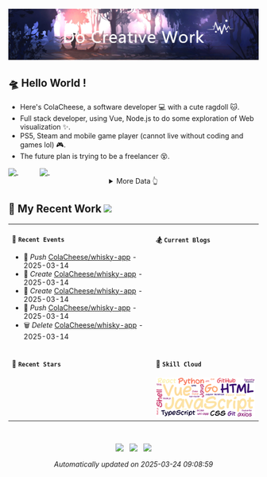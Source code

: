 <!-- background image -->
![avatar](https://raw.githubusercontent.com/ColaCheese/ColaCheese/master/src/background.png)

<!-- main introduction -->
## 🛸 Hello World !

- Here's ColaCheese, a software developer 💻 with a cute ragdoll 🐱. 
- Full stack developer, using Vue, Node.js to do some exploration of Web visualization ✨.
- PS5, Steam and mobile game player (cannot live without coding and games lol) 🎮.
- The future plan is trying to be a freelancer 😵.

<a href="https://github.com/ColaCheese">
<img height=160 align="center" src="https://github-readme-stats.vercel.app/api?username=ColaCheese&bg_color=30,e96443,904e95&title_color=fff&text_color=fff&icon_color=fff&hide_border=true&border_radius=6&show_icons=true&hide=contribs&rank_icon=percentile" />
</a>
&nbsp&nbsp&nbsp&nbsp&nbsp&nbsp&nbsp&nbsp&nbsp&nbsp
<a href="https://github.com/ColaCheese">
<img height=160 align="center" src="https://github-readme-stats.vercel.app/api/top-langs/?username=ColaCheese&layout=compact&title_color=904e95&text_color=904e95&border_color=904e95&bg_color=00000000&border_radius=6" />
</a>

<img height=1 align="center" src="./src/gap.svg" />

<!-- wakatime data -->
<details>
<summary align="center">More Data 👆</summary>

<!--START_SECTION:waka-->
![Code Time](http://img.shields.io/badge/Code%20Time-200%20hrs%2011%20mins-blue)

![Lines of code](https://img.shields.io/badge/From%20Hello%20World%20I%27ve%20Written-3.5%20million%20lines%20of%20code-blue)

**🐱 My GitHub Data** 

> 📦 152.7 kB Used in GitHub's Storage 
 > 
> 🏆 135 Contributions in the Year 2024
 > 
> 🚫 Not Opted to Hire
 > 
> 📜 8 Public Repositories 
 > 
> 🔑 4 Private Repositories 
 > 
📊 **This Week I Spent My Time On** 

```text
🕑︎ Time Zone: Asia/Shanghai

💬 Programming Languages: 
YAML                     10 hrs 9 mins       ██████████████░░░░░░░░░░░   55.14 % 
Other                    3 hrs 46 mins       █████░░░░░░░░░░░░░░░░░░░░   20.53 % 
Go                       1 hr 38 mins        ██░░░░░░░░░░░░░░░░░░░░░░░   08.94 % 
JavaScript               1 hr                █░░░░░░░░░░░░░░░░░░░░░░░░   05.45 % 
Nginx configuration file 57 mins             █░░░░░░░░░░░░░░░░░░░░░░░░   05.24 % 

🔥 Editors: 
VS Code                  18 hrs 25 mins      █████████████████████████   100.00 % 

🐱‍💻 Projects: 
demeter                  16 hrs 3 mins       ██████████████████████░░░   87.17 % 
web                      1 hr 6 mins         ██░░░░░░░░░░░░░░░░░░░░░░░   06.03 % 
gin-vue-admin-main       53 mins             █░░░░░░░░░░░░░░░░░░░░░░░░   04.86 % 
Unknown Project          18 mins             ░░░░░░░░░░░░░░░░░░░░░░░░░   01.64 % 
galacean-demo            3 mins              ░░░░░░░░░░░░░░░░░░░░░░░░░   00.30 % 

💻 Operating System: 
Mac                      18 hrs 25 mins      █████████████████████████   100.00 % 
```


<!--END_SECTION:waka-->

</details>

<!-- recent work -->
## 🌈 My Recent Work  <img src="https://media.giphy.com/media/mGcNjsfWAjY5AEZNw6/giphy.gif" width="40">

<table>
<tr>
<td valign="top" width="500 px">

#### 🚴 `Recent Events`

<!-- event starts -->
* 🚀 *Push* <a href=https://github.com/ColaCheese/whisky-app target='_blank'>ColaCheese/whisky-app</a> - 2025-03-14
* 📝 *Create* <a href=https://github.com/ColaCheese/whisky-app target='_blank'>ColaCheese/whisky-app</a> - 2025-03-14
* 📝 *Create* <a href=https://github.com/ColaCheese/whisky-app target='_blank'>ColaCheese/whisky-app</a> - 2025-03-14
* 🚀 *Push* <a href=https://github.com/ColaCheese/whisky-app target='_blank'>ColaCheese/whisky-app</a> - 2025-03-14
* 🗑 *Delete* <a href=https://github.com/ColaCheese/whisky-app target='_blank'>ColaCheese/whisky-app</a> - 2025-03-14
<!-- event ends -->

</td>

<td valign="top" width="500 px">

#### 🏂 `Current Blogs`

<!-- blog starts -->

<!-- blog ends -->

</td>
</tr>

<tr>
<td valign="top" width="500 px">

#### 🍻 `Recent Stars`

<!-- star starts -->

<!-- star ends -->

</td>

<td valign="top" width="500 px">

#### 🎯 `Skill Cloud`

<!-- skill cloud starts -->
<img src='./src/skill_cloud.png' />
<!-- skill cloud ends -->

</td>
</tr>
</table>

<br />

<!-- footer -->
<p align="center">
<img src="https://github.com/ColaCheese/ColaCheese/actions/workflows/main.yml/badge.svg" />&nbsp&nbsp
<img src="https://img.shields.io/github/last-commit/ColaCheese/ColaCheese" />&nbsp&nbsp
<img src="https://pageview.vercel.app/?github_user=ColaCheese" />
</p>

<p align="center">
<i>
<!-- time starts -->
Automatically updated on 2025-03-24 09:08:59
<!-- time ends -->
</i>
</p>
